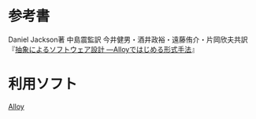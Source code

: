 # 参考書
Daniel Jackson著 中島震監訳 今井健男・酒井政裕・遠藤侑介・片岡欣夫共訳『[抽象によるソフトウェア設計 ―Alloyではじめる形式手法](https://estore.ohmsha.co.jp/titles/978427406858P)』

# 利用ソフト
[Alloy](http://alloy.mit.edu/alloy/)
